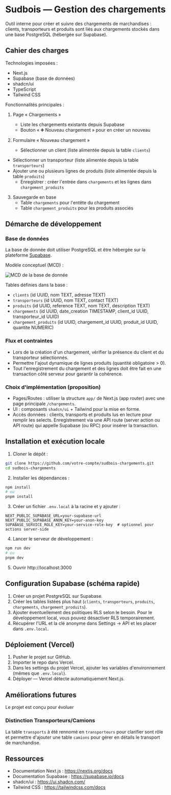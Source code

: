 # Sudbois — Gestion des chargements

Outil interne pour créer et suivre des chargements de marchandises : clients, transporteurs et produits sont liés aux chargements stockés dans une base PostgreSQL (hébergée sur Supabase).

## Cahier des charges

Technologies imposées :

- Next.js
- Supabase (base de données)
- shadcn/ui
- TypeScript
- Tailwind CSS

Fonctionnalités principales :

1. Page « Chargements »
	- Liste les chargements existants depuis Supabase
	- Bouton « ➕ Nouveau chargement » pour en créer un nouveau

2. Formulaire « Nouveau chargement »
	- Sélectionner un client (liste alimentée depuis la table `clients`)
- Sélectionner un transporteur (liste alimentée depuis la table `transporteurs`)
- Ajouter une ou plusieurs lignes de produits (liste alimentée depuis la table `produits`)
	- Enregistrer : créer l'entrée dans `chargements` et les lignes dans `chargement_produits`

3. Sauvegarde en base
	- Table `chargements` pour l'entête du chargement
	- Table `chargement_produits` pour les produits associés

## Démarche de développement

### Base de données
La base de donnée doit utiliser PostgreSQL et être hébergée sur la plateforme [Supabase](https://supabase.com/).

Modèle conceptuel (MCD) :

![MCD de la base de donnée](https://i.imgur.com/PGtkQfN.png)

Tables définies dans la base :

- `clients` (id UUID, nom TEXT, adresse TEXT)
- `transporteurs` (id UUID, nom TEXT, contact TEXT)
- `produits` (id UUID, reference TEXT, nom TEXT, description TEXT)
- `chargements` (id UUID, date_creation TIMESTAMP, client_id UUID, transporteur_id UUID)
- `chargement_produits` (id UUID, chargement_id UUID, produit_id UUID, quantite NUMERIC)

### Flux et contraintes

- Lors de la création d'un chargement, vérifier la présence du client et du transporteur sélectionnés.
- Permettre l'ajout dynamique de lignes produits (quantité obligatoire > 0).
- Tout l'enregistrement du chargement et des lignes doit être fait en une transaction côté serveur pour garantir la cohérence.

### Choix d'implémentation (proposition)

- Pages/Routes : utiliser la structure `app/` de Next.js (app router) avec une page principale `/chargements`.
- UI : composants `shadcn/ui` + Tailwind pour la mise en forme.
- Accès données : clients, transports et produits lus en lecture pour remplir les selects. Enregistrement via une API route (server action ou API route) qui appelle Supabase (ou RPC) pour insérer la transaction.

## Installation et exécution locale

1. Cloner le dépôt :

```bash
git clone https://github.com/votre-compte/sudbois-chargements.git
cd sudbois-chargements
```

2. Installer les dépendances :

```bash
npm install
# ou
pnpm install
```

3. Créer un fichier `.env.local` à la racine et y ajouter :

```
NEXT_PUBLIC_SUPABASE_URL=your-supabase-url
NEXT_PUBLIC_SUPABASE_ANON_KEY=your-anon-key
SUPABASE_SERVICE_ROLE_KEY=your-service-role-key  # optionnel pour actions server-side
```

4. Lancer le serveur de développement :

```bash
npm run dev
# ou
pnpm dev
```

5. Ouvrir http://localhost:3000

## Configuration Supabase (schéma rapide)

1. Créer un projet PostgreSQL sur Supabase.
2. Créer les tables listées plus haut (`clients`, `transporteurs`, `produits`, `chargements`, `chargement_produits`).
3. Ajouter éventuellement des politiques RLS selon le besoin. Pour le développement local, vous pouvez désactiver RLS temporairement.
4. Récupérer l'URL et la clé anonyme dans Settings → API et les placer dans `.env.local`.

## Déploiement (Vercel)

1. Pusher le projet sur GitHub.
2. Importer le repo dans Vercel.
3. Dans les settings du projet Vercel, ajouter les variables d'environnement (mêmes que `.env.local`).
4. Déployer — Vercel détecte automatiquement Next.js.

## Améliorations futures

Le projet est conçu pour évoluer

### Distinction Transporteurs/Camions

La table `transports` à été rennomé en `transporteurs` pour clarifier sont rôle et permettre d'ajouter une table `camions` pour gérer en détails le transport de marchandise.

## Ressources

- Documentation Next.js : https://nextjs.org/docs
- Documentation Supabase : https://supabase.io/docs
- shadcn/ui : https://ui.shadcn.com/
- Tailwind CSS : https://tailwindcss.com/docs
